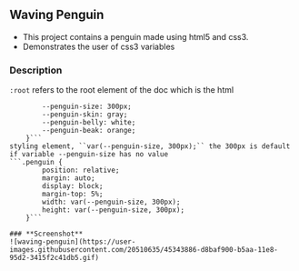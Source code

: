 ## **Waving Penguin**
- This project contains a penguin made using html5 and css3.
- Demonstrates the user of css3 variables

### **Description**
``:root`` refers to the root element of the doc which is the html
```:root {
        --penguin-size: 300px;
        --penguin-skin: gray;
        --penguin-belly: white;
        --penguin-beak: orange;
    }```
styling element, ``var(--penguin-size, 300px);`` the 300px is default if variable --penguin-size has no value
```.penguin {
        position: relative;
        margin: auto;
        display: block;
        margin-top: 5%;
        width: var(--penguin-size, 300px);
        height: var(--penguin-size, 300px);
    }```

### **Screenshot**
![waving-penguin](https://user-images.githubusercontent.com/20510635/45343886-d8baf900-b5aa-11e8-95d2-3415f2c41db5.gif)
